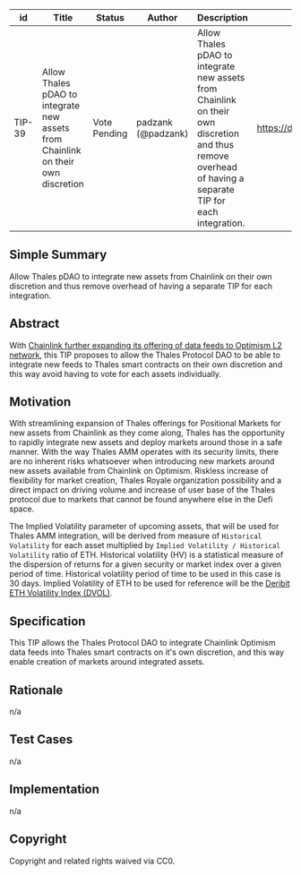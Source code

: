| id | Title | Status | Author | Description | Discussions to | Created |
| ----------- | ----------- | ----------- | ----------- | ----------- | ----------- | ----------- |
| TIP-39 | Allow Thales pDAO to integrate new assets from Chainlink on their own discretion | Vote Pending | padzank (@padzank)| Allow Thales pDAO to integrate new assets from Chainlink on their own discretion and thus remove overhead of having a separate TIP for each integration. | https://discord.gg/rPpPcMXSeU | 2022-03-29
 
## Simple Summary
 
Allow Thales pDAO to integrate new assets from Chainlink on their own discretion and thus remove overhead of having a separate TIP for each integration.
 
## Abstract
 
With [Chainlink further expanding its offering of data feeds to Optimism L2 network](https://docs.chain.link/docs/optimism-price-feeds/), this TIP proposes to allow the Thales Protocol DAO to be able to integrate new feeds to Thales smart contracts on their own discretion and this way avoid having to vote for each assets individually.
 
## Motivation
 
With streamlining expansion of Thales offerings for Positional Markets for new assets from Chainlink as they come along, Thales has the opportunity to rapidly integrate new assets and deploy markets around those in a safe manner. With the way Thales AMM operates with its security limits, there are no inherent risks whatsoever when introducing new markets around new assets available from Chainlink on Optimism. Riskless increase of flexibility for market creation, Thales Royale organization possibility and a direct impact on driving volume and increase of user base of the Thales protocol due to markets that cannot be found anywhere else in the Defi space.  
   
The Implied Volatility parameter of upcoming assets, that will be used for Thales AMM integration, will be derived from measure of `Historical Volatility` for each asset multiplied by `Implied Volatility / Historical Volatility` ratio of ETH. Historical volatility (HV) is a statistical measure of the dispersion of returns for a given security or market index over a given period of time. Historical volatility period of time to be used in this case is 30 days. Implied Volatility of ETH to be used for reference will be the [Deribit ETH Volatility Index (DVOL)](https://www.deribit.com/statistics/ETH/volatility-index).
 
## Specification
 
This TIP allows the Thales Protocol DAO to integrate Chainlink Optimism data feeds into Thales smart contracts on it's own discretion, and this way enable creation of markets around integrated assets.
 
## Rationale
 
n/a
 
## Test Cases
 
n/a
 
## Implementation
 
n/a
 
## Copyright
 
Copyright and related rights waived via CC0.